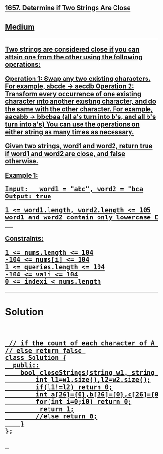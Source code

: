 
<h2><a href="https://leetcode.com/problems/determine-if-two-strings-are-close/">1657. Determine if Two Strings Are Close
<h3>Medium</h3>
<hr>
<div><p>
 Two strings are considered close if you can attain one from the other using the following operations:

Operation 1: Swap any two existing characters.
For example, abcde -> aecdb
Operation 2: Transform every occurrence of one existing character into another existing character, and do the same with the other character.
For example, aacabb -> bbcbaa (all a's turn into b's, and all b's turn into a's)
You can use the operations on either string as many times as necessary.

Given two strings, word1 and word2, return true if word1 and word2 are close, and false otherwise.
</p>


<p><strong>Example 1:</strong></p>
<pre><strong>Input:</strong>   word1 = "abc", word2 = "bca
<strong>Output:</strong> true
</pre>
<pre>
1 <= word1.length, word2.length <= 105
word1 and word2 contain only lowercase English letters.
  </pre>


Constraints:
<pre>
1 <= nums.length <= 104
-104 <= nums[i] <= 104
1 <= queries.length <= 104
-104 <= vali <= 104
0 <= indexi < nums.length
</pre>
<hr>
 <h2><strong><b>Solution</b></strong></h2>
 <br>
 <pre>
 // if the count of each character of A must matches with count of any character in string B and that character of A must present in string B then return True
// else return false 
class Solution {
  public:
    bool closeStrings(string w1, string w2) {
        int l1=w1.size(),l2=w2.size();
        if(l1!=l2) return 0;
        int a[26]={0},b[26]={0},c[26]={0};
        for(int i=0;i<l1;i++)  a[w1[i]-'a']++;
        for(int i=0;i<l2;i++)  b[w2[i]-'a']++;
        for(int i=0;i<26;i++)  c[i]=b[i];
        int count=0;
        for(int i=0;i<26;i++)
        {
            bool check=0;
            for(int j=0;j<26;j++)
            {
                if(a[i]==b[j] && c[i]!=0) 
                { 
                    //if(i!=j) count++; 
                    cout<<i<<" "<<j<<endl;
                    b[j]=-1; break;
                }
            }
        }
        for(int i=0;i<26;i++) if(b[i]>0) return 0;
         return 1;
        //else return 0;
    }
};
          
 </pre>

